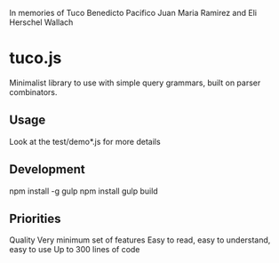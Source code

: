 In memories of Tuco Benedicto Pacifico Juan Maria Ramirez and Eli Herschel Wallach

tuco.js
=======

Minimalist library to use with simple query grammars, built on parser combinators.

Usage
-----

Look at the test/demo*.js for more details

Development
-----------

npm install -g gulp
npm install
gulp build

Priorities
----------

Quality
Very minimum set of features
Easy to read, easy to understand, easy to use
Up to 300 lines of code
